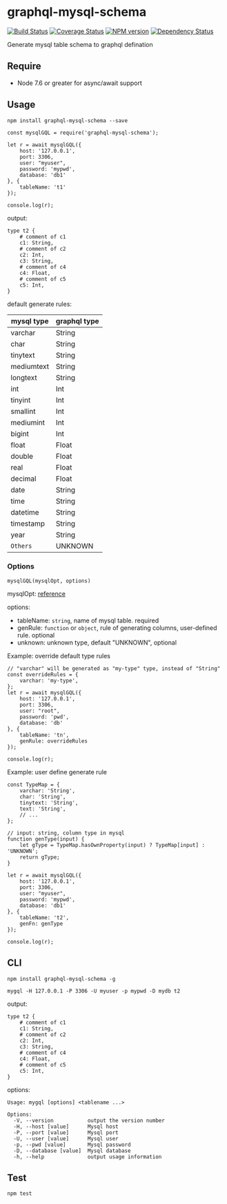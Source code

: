 # graphql-mysql-schema

[![Build Status](https://travis-ci.org/Dongss/graphql-mysql-schema.svg?branch=master)](https://travis-ci.org/Dongss/graphql-mysql-schema)
[![Coverage Status](https://coveralls.io/repos/github/Dongss/graphql-mysql-schema/badge.svg?branch=master)](https://coveralls.io/github/Dongss/graphql-mysql-schema?branch=master)
[![NPM version](https://img.shields.io/npm/v/graphql-mysql-schema.svg?style=flat)](https://www.npmjs.com/package/graphql-mysql-schema)
[![Dependency Status](https://dependencyci.com/github/Dongss/graphql-mysql-schema/badge)](https://dependencyci.com/github/Dongssgraphql-mysql-schema)

Generate mysql table schema to graphql defination

## Require

* Node 7.6 or greater for async/await support

## Usage

`npm install graphql-mysql-schema --save`

```
const mysqlGQL = require('graphql-mysql-schema');

let r = await mysqlGQL({
    host: '127.0.0.1',
    port: 3306,
    user: "myuser",
    password: 'mypwd',
    database: 'db1'
}, {
    tableName: 't1'
});

console.log(r);
```

output:

```
type t2 {
    # comment of c1
    c1: String,
    # comment of c2
    c2: Int,
    c3: String,
    # comment of c4
    c4: Float,
    # comment of c5
    c5: Int,
}
```
default generate rules:

| mysql type | graphql type |
| -- | -- |
| varchar | String |
| char | String |
| tinytext | String |
| mediumtext | String |
| longtext | String |
| int | Int |
| tinyint | Int |
| smallint | Int |
| mediumint | Int |
| bigint | Int |
| float | Float |
| double | Float |
| real | Float |
| decimal | Float |
| date | String |
| time | String |
| datetime | String |
| timestamp | String |
| year | String |
| `Others` | UNKNOWN |

### Options

`mysqlGQL(mysqlOpt, options)`

mysqlOpt: [reference](https://github.com/mysqljs/mysql#connection-options)

options:

* tableName: `string`, name of mysql table. required
* genRule: `function` or `object`, rule of generating columns, user-defined rule. optional
* unknown: unknown type, default "UNKNOWN", optional

Example: override default type rules

```
// "varchar" will be generated as "my-type" type, instead of "String"
const overrideRules = {
    varchar: 'my-type',
};
let r = await mysqlGQL({
    host: '127.0.0.1',
    port: 3306,
    user: "root",
    password: 'pwd',
    database: 'db'
}, {
    tableName: 'tn',
    genRule: overrideRules
});

console.log(r);
```

Example: user define generate rule

```
const TypeMap = {
    varchar: 'String',
    char: 'String',
    tinytext: 'String',
    text: 'String',
    // ...
};

// input: string, column type in mysql
function genType(input) {
    let gType = TypeMap.hasOwnProperty(input) ? TypeMap[input] : 'UNKNOWN';
    return gType;
}

let r = await mysqlGQL({
    host: '127.0.0.1',
    port: 3306,
    user: "myuser",
    password: 'mypwd',
    database: 'db1'
}, {
    tableName: 't2',
    genFn: genType
});

console.log(r);
```

## CLI

`npm install graphql-mysql-schema -g`

`mygql -H 127.0.0.1 -P 3306 -U myuser -p mypwd -D mydb t2`

output:

```
type t2 {
    # comment of c1
    c1: String,
    # comment of c2
    c2: Int,
    c3: String,
    # comment of c4
    c4: Float,
    # comment of c5
    c5: Int,
}
```

options:

```
Usage: mygql [options] <tablename ...>

Options:
  -V, --version           output the version number
  -H, --host [value]      Mysql host
  -P, --port [value]      Mysql port
  -U, --user [value]      Mysql user
  -p, --pwd [value]       Mysql password
  -D, --database [value]  Mysql database
  -h, --help              output usage information
```

## Test

`npm test`